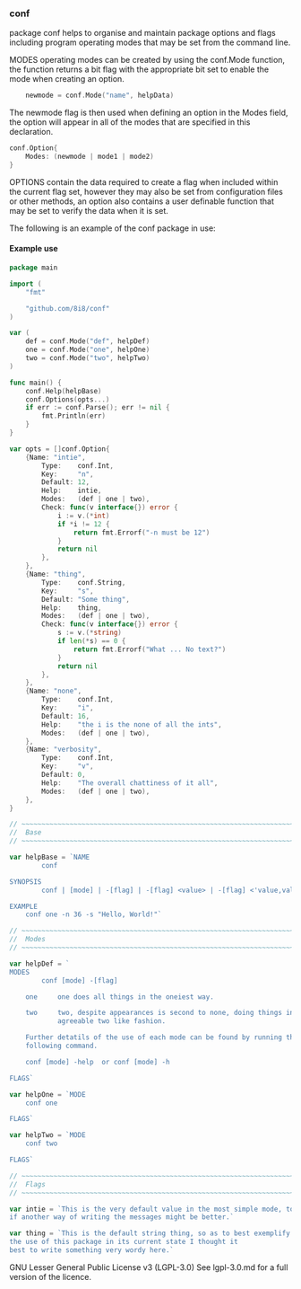 ### conf

package conf helps to organise and maintain package options and flags including
program operating modes that may be set from the command line.

MODES operating modes can be created by using the conf.Mode function, the
function returns a bit flag with the appropriate bit set to enable the mode
when creating an option.

```go
	newmode = conf.Mode("name", helpData)
```

The newmode flag is then used when defining an option in the Modes field, the
option will appear in all of the modes that are specified in this declaration.

```go
conf.Option{
	Modes: (newmode | mode1 | mode2)
}
```

OPTIONS contain the data required to create a flag when included within the
current flag set, however they may also be set from configuration files or
other methods, an option also contains a user definable function that may be
set to verify the data when it is set.

The following is an example of the conf package in use:


#### Example use

```go
package main

import (
	"fmt"

	"github.com/8i8/conf"
)

var (
	def = conf.Mode("def", helpDef)
	one = conf.Mode("one", helpOne)
	two = conf.Mode("two", helpTwo)
)

func main() {
	conf.Help(helpBase)
	conf.Options(opts...)
	if err := conf.Parse(); err != nil {
		fmt.Println(err)
	}
}

var opts = []conf.Option{
	{Name: "intie",
		Type:    conf.Int,
		Key:     "n",
		Default: 12,
		Help:    intie,
		Modes:   (def | one | two),
		Check: func(v interface{}) error {
			i := v.(*int)
			if *i != 12 {
				return fmt.Errorf("-n must be 12")
			}
			return nil
		},
	},
	{Name: "thing",
		Type:    conf.String,
		Key:     "s",
		Default: "Some thing",
		Help:    thing,
		Modes:   (def | one | two),
		Check: func(v interface{}) error {
			s := v.(*string)
			if len(*s) == 0 {
				return fmt.Errorf("What ... No text?")
			}
			return nil
		},
	},
	{Name: "none",
		Type:    conf.Int,
		Key:     "i",
		Default: 16,
		Help:    "the i is the none of all the ints",
		Modes:   (def | one | two),
	},
	{Name: "verbosity",
		Type:    conf.Int,
		Key:     "v",
		Default: 0,
		Help:    "The overall chattiness of it all",
		Modes:   (def | one | two),
	},
}

// ~~~~~~~~~~~~~~~~~~~~~~~~~~~~~~~~~~~~~~~~~~~~~~~~~~~~~~~~~~~~~~~~~~~~~~~~~
//  Base
// ~~~~~~~~~~~~~~~~~~~~~~~~~~~~~~~~~~~~~~~~~~~~~~~~~~~~~~~~~~~~~~~~~~~~~~~~~

var helpBase = `NAME
        conf

SYNOPSIS
        conf | [mode] | -[flag] | -[flag] <value> | -[flag] <'value,value,value'>

EXAMPLE
	conf one -n 36 -s "Hello, World!"`

// ~~~~~~~~~~~~~~~~~~~~~~~~~~~~~~~~~~~~~~~~~~~~~~~~~~~~~~~~~~~~~~~~~~~~~~~~~
//  Modes
// ~~~~~~~~~~~~~~~~~~~~~~~~~~~~~~~~~~~~~~~~~~~~~~~~~~~~~~~~~~~~~~~~~~~~~~~~~

var helpDef = `
MODES
        conf [mode] -[flag]

	one     one does all things in the oneiest way.

	two     two, despite appearances is second to none, doing things in an
	        agreeable two like fashion.

	Further detatils of the use of each mode can be found by running the
	following command.

	conf [mode] -help  or conf [mode] -h

FLAGS`

var helpOne = `MODE
	conf one

FLAGS`

var helpTwo = `MODE
	conf two

FLAGS`

// ~~~~~~~~~~~~~~~~~~~~~~~~~~~~~~~~~~~~~~~~~~~~~~~~~~~~~~~~~~~~~~~~~~~~~~~~~
//  Flags
// ~~~~~~~~~~~~~~~~~~~~~~~~~~~~~~~~~~~~~~~~~~~~~~~~~~~~~~~~~~~~~~~~~~~~~~~~~

var intie = `This is the very default value in the most simple mode, to test
if another way of writing the messages might be better.`

var thing = `This is the default string thing, so as to best exemplify
the use of this package in its current state I thought it
best to write something very wordy here.`
```

GNU Lesser General Public License v3 (LGPL-3.0)
See lgpl-3.0.md for a full version of the licence.

